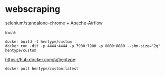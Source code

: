 # webscraping


selenium/standalone-chrome + Apache-Airflow

local:
```
docker build -t hentype/custom .
docker run -dit -p 4444:4444 -p 7900:7900 -p 8080:8080 --shm-size="2g" hentype/custom
```

https://hub.docker.com/u/hentype:
```
docker pull hentype/custom:latest
```